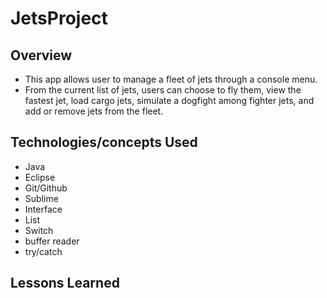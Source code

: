 # JetsProject

## Overview
- This app allows user to manage a fleet of jets through a console menu.
- From the current list of jets, users can choose to fly them, view the fastest jet, load cargo jets, simulate a dogfight among fighter jets, and add or remove jets from the fleet.


## Technologies/concepts Used
- Java
- Eclipse
- Git/Github
- Sublime
- Interface
- List
- Switch
- buffer reader
- try/catch 

## Lessons Learned